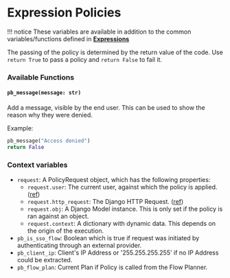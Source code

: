 # Expression Policies

!!! notice
    These variables are available in addition to the common variables/functions defined in [**Expressions**](../expressions/index.md)

The passing of the policy is determined by the return value of the code. Use `return True` to pass a policy and `return False` to fail it.

### Available Functions

#### `pb_message(message: str)`

Add a message, visible by the end user. This can be used to show the reason why they were denied.

Example:

```python
pb_message("Access denied")
return False
```

### Context variables

- `request`: A PolicyRequest object, which has the following properties:
    - `request.user`: The current user, against which the policy is applied. ([ref](../expressions/reference/user-object.md))
    - `request.http_request`: The Django HTTP Request. ([ref](https://docs.djangoproject.com/en/3.0/ref/request-response/#httprequest-objects))
    - `request.obj`: A Django Model instance. This is only set if the policy is ran against an object.
    - `request.context`: A dictionary with dynamic data. This depends on the origin of the execution.
- `pb_is_sso_flow`: Boolean which is true if request was initiated by authenticating through an external provider.
- `pb_client_ip`: Client's IP Address or '255.255.255.255' if no IP Address could be extracted.
- `pb_flow_plan`: Current Plan if Policy is called from the Flow Planner.
